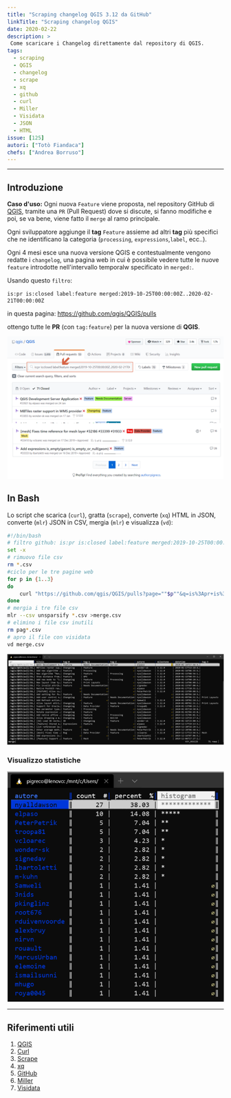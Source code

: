 ```yaml
---
title: "Scraping changelog QGIS 3.12 da GitHub"
linkTitle: "Scraping changelog QGIS"
date: 2020-02-22
description: >
 Come scaricare i Changelog direttamente dal repository di QGIS.
tags:
  - scraping
  - QGIS
  - changelog
  - scrape
  - xq
  - github
  - curl
  - Miller
  - Visidata
  - JSON
  - HTML
issue: [125]
autori: ["Totò Fiandaca"]
chefs: ["Andrea Borruso"]
---
```


---

## Introduzione

**Caso d'uso:** Ogni nuova `Feature` viene proposta, nel repository GitHub di [QGIS](https://github.com/qgis/QGIS), tramite una `PR` (Pull Request) dove si discute, si fanno modifiche e poi, se va bene, viene fatto il `merge` al ramo principale.

Ogni sviluppatore aggiunge il **tag** `Feature` assieme ad altri **tag** più specifici che ne identificano la categoria (`processing`, `expressions`,`label`, ecc..).

Ogni 4 mesi esce una nuova versione QGIS e contestualmente vengono redatte i `changelog`, una pagina web in cui è possibile vedere tutte le nuove `feature` introdotte nell'intervallo temporalw specificato in `merged:`.

Usando questo `filtro`:

```
is:pr is:closed label:feature merged:2019-10-25T00:00:00Z..2020-02-21T00:00:00Z
```
in questa pagina: https://github.com/qgis/QGIS/pulls

ottengo tutte le **PR** (con `tag:feature`) per la nuova versione di **QGIS**.

![](./img_01.png)

## In Bash

Lo script che scarica (`curl`), gratta (`scrape`), converte (`xq`) HTML in JSON, converte (`mlr`) JSON in CSV, mergia (`mlr`) e visualizza (`vd`):

```bash
#!/bin/bash
# filtro github: is:pr is:closed label:feature merged:2019-10-25T00:00:00Z..2020-02-21T00:00:00Z 
set -x
# rimuovo file csv
rm *.csv
#ciclo per le tre pagine web
for p in {1..3}
do
    curl "https://github.com/qgis/QGIS/pulls?page=""$p""&q=is%3Apr+is%3Aclosed+label%3Afeature+merged%3A2019-10-25T00%3A00%3A00Z..2020-02-21T00%3A00%3A00Z&utf8=%E2%9C%93" | scrape -be ".pr-md-2"  |xq '.html.body.div[]|{pr:.a["@href"]?,titolo:.a["#text"]?,tag:[.span[1].a[]["#text"]?],autore:.div.span[0].a["#text"]?,milestone:.div.span[2]?.a["@aria-label"]?,datetime:.div.span[0]["relative-time"]["@datetime"]}' | mlr --j2c unsparsify >pag"$p".csv
done
# mergia i tre file csv
mlr --csv unsparsify *.csv >merge.csv
# elimino i file csv inutili
rm pag*.csv
# apro il file con visidata
vd merge.csv
```

![](./img_02.png)

### Visualizzo statistiche

![](./img_03.png)

---

## Riferimenti utili

1. [QGIS](https://qgis.org/it/site/)
2. [Curl](https://curl.haxx.se/)
3. [Scrape](https://github.com/aborruso/scrape-cli)
4. [xq](https://github.com/kislyuk/yq)
5. [GitHub](https://github.com/)
6. [Miller](https://github.com/johnkerl/miller)
7. [Visidata](http://visidata.org/man/)
